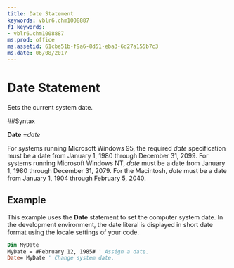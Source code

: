 ```yaml
---
title: Date Statement
keywords: vblr6.chm1008887
f1_keywords:
- vblr6.chm1008887
ms.prod: office
ms.assetid: 61cbe51b-f9a6-8d51-eba3-6d27a155b7c3
ms.date: 06/08/2017
---
```



# Date Statement

Sets the current system date.

##Syntax

**Date** **=**_date_

For systems running Microsoft Windows 95, the required  _date_ specification must be a date from January 1, 1980 through December 31, 2099. For systems running Microsoft Windows NT, _date_ must be a date from January 1, 1980 through December 31, 2079. For the Macintosh, _date_ must be a date from January 1, 1904 through February 5, 2040.

## Example

This example uses the  **Date** statement to set the computer system date. In the development environment, the date literal is displayed in short date format using the locale settings of your code.


```vb
Dim MyDate 
MyDate = #February 12, 1985# ' Assign a date. 
Date= MyDate ' Change system date. 

```


